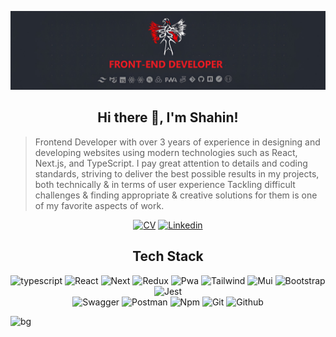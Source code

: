 ![header](/src/cover.jpg)

<div align="center">

## Hi there 👋, I'm Shahin!

</div>

> Frontend Developer with over 3 years of experience in designing and developing websites using modern technologies such as React, Next.js, and TypeScript. I pay great attention to details and coding standards, striving to deliver the best possible results in my projects, both technically & in terms of user experience
Tackling difficult challenges & finding appropriate & creative solutions for them is one of my favorite aspects of work.

<div align="center">
  
<a href="https://shahin.liara.run/">![CV](https://img.shields.io/static/v1?logo=bookstack&message=CV&label=&color=ff0000&logoColor=fff&style=flat-square)</a>
<a href="https://www.linkedin.com/in/shahinmg85/">![Linkedin](https://img.shields.io/badge/-LinkedIn-black.svg?style=flat-square&logo=linkedin&color=ff0000&logoColor=fff)</a>

</div>
  
<div align="center">
  
## Tech Stack

![typescript](https://img.shields.io/static/v1?logo=typescript&label=&message=Typescript&color=2D333B&logoWidth=20&logoColor=EEE&style=flat-square)
![React](https://img.shields.io/static/v1?logo=react&label=&message=React&color=2D333B&logoWidth=20&logoColor=EEE&style=flat-square) 
![Next](https://img.shields.io/static/v1?logo=next.js&label=&message=Next&color=2D333B&logoWidth=20&logoColor=EEE&style=flat-square) 
![Redux](https://img.shields.io/static/v1?logo=redux&label=&message=Redux&color=2D333B&logoWidth=20&logoColor=EEE&style=flat-square) 
![Pwa](https://img.shields.io/static/v1?logo=pwa&label=&message=Pwa&color=2D333B&logoWidth=20&logoColor=EEE&style=flat-square) 
![Tailwind](https://img.shields.io/static/v1?logo=tailwindcss&label=&message=Tailwind&color=2D333B&logoWidth=20&logoColor=EEE&style=flat-square) 
![Mui](https://img.shields.io/static/v1?logo=mui&label=&message=Mui&color=2D333B&logoWidth=20&logoColor=EEE&style=flat-square) 
![Bootstrap](https://img.shields.io/static/v1?logo=bootstrap&label=&message=Bootstrap&color=2D333B&logoWidth=20&logoColor=EEE&style=flat-square) 
![Jest](https://img.shields.io/static/v1?logo=jest&label=&message=Jest&color=2D333B&logoWidth=20&logoColor=EEE&style=flat-square)  
![Swagger](https://img.shields.io/static/v1?logo=swagger&label=&message=Swagger&color=2D333B&logoWidth=20&logoColor=EEE&style=flat-square)
![Postman](https://img.shields.io/static/v1?logo=postman&label=&message=Postman&color=2D333B&logoWidth=20&logoColor=EEE&style=flat-square)
![Npm](https://img.shields.io/static/v1?logo=npm&label=&message=Npm&color=2D333B&logoWidth=20&logoColor=EEE&style=flat-square) 
![Git](https://img.shields.io/static/v1?logo=git&label=&message=Git&color=2D333B&logoWidth=20&logoColor=EEE&style=flat-square)
![Github](https://img.shields.io/static/v1?logo=github&label=&message=Github&color=2D333B&logoWidth=20&logoColor=EEE&style=flat-square) 
 
</div>
</div> 

 <div> 
    <img alt="bg" src='https://github.com/saadeghi/saadeghi/blob/master/dino.gif?raw=true' />
</div>

 
 
